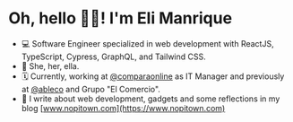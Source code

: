 # Oh, hello 👋🏻! I'm Eli Manrique

- 💻 Software Engineer specialized in web development with ReactJS, TypeScript, Cypress, GraphQL, and Tailwind CSS.
- 👤 She, her, ella.
- 🗓 Currently, working at [@comparaonline](https://github.com/comparaonline) as IT Manager and previously at [@ableco](https://github.com/ableco) and Grupo "El Comercio".
- 📝 I write about web development, gadgets and some reflections in my blog [www.nopitown.com](https://www.nopitown.com)
